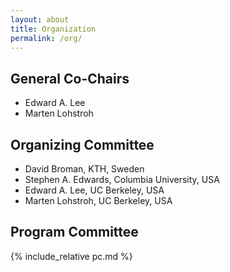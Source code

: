 ```yaml
---
layout: about
title: Organization
permalink: /org/
---
```


## General Co-Chairs
- Edward A. Lee
- Marten Lohstroh

## Organizing Committee
- David Broman, KTH, Sweden
- Stephen A. Edwards, Columbia University, USA
- Edward A. Lee, UC Berkeley, USA
- Marten Lohstroh, UC Berkeley, USA

## Program Committee
{% include_relative pc.md %}